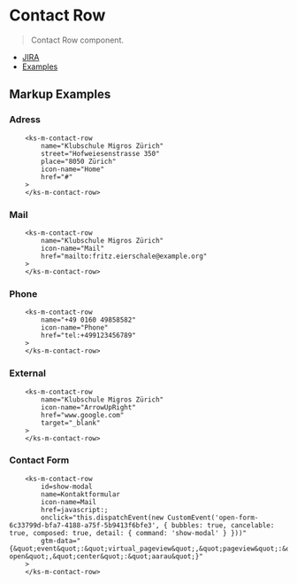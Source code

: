 # Contact Row

> Contact Row component.

- [JIRA](https://jira.migros.net/browse/MIDUWEB-544)
- [Examples](../../pages/ContactBox.html)

## Markup Examples

### Adress

```
    <ks-m-contact-row
        name="Klubschule Migros Zürich"
        street="Hofweiesenstrasse 350"
        place="8050 Zürich"
        icon-name="Home"
        href="#"
    >
    </ks-m-contact-row>
```

### Mail

```
    <ks-m-contact-row
        name="Klubschule Migros Zürich"
        icon-name="Mail"
        href="mailto:fritz.eierschale@example.org"
    >
    </ks-m-contact-row>
```

### Phone

```
    <ks-m-contact-row
        name="+49 0160 49858582"
        icon-name="Phone"
        href="tel:+499123456789"
    >
    </ks-m-contact-row>
```

### External

```
    <ks-m-contact-row
        name="Klubschule Migros Zürich"
        icon-name="ArrowUpRight"
        href="www.google.com"
        target="_blank"
    >
    </ks-m-contact-row>
```

### Contact Form

```
    <ks-m-contact-row
        id=show-modal
        name=Kontaktformular
        icon-name=Mail
        href=javascript:;
        onclick="this.dispatchEvent(new CustomEvent('open-form-6c33799d-bfa7-4188-a75f-5b9413f6bfe3', { bubbles: true, cancelable: true, composed: true, detail: { command: 'show-modal' } }))"
        gtm-data="{&quot;event&quot;:&quot;virtual_pageview&quot;,&quot;pageview&quot;:&quot;/kontaktformular-open&quot;,&quot;center&quot;:&quot;aarau&quot;}"
    >
    </ks-m-contact-row>
```
